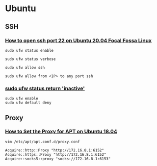 # Ubuntu

## SSH

### [How to open ssh port 22 on Ubuntu 20.04 Focal Fossa Linux](https://linuxconfig.org/how-to-open-ssh-port-22-on-ubuntu-20-04-focal-fossa-linux)

```shell
sudo ufw status enable

sudo ufw status verbose

sudo ufw allow ssh

sudo ufw allow from <IP> to any port ssh
```

### [sudo ufw status return 'inactive'](https://www.digitalocean.com/community/questions/sudo-ufw-status-return-inactive)

```shell
sudo ufw enable
sudo ufw default deny
```

## Proxy

### [How to Set the Proxy for APT on Ubuntu 18.04](https://www.serverlab.ca/tutorials/linux/administration-linux/how-to-set-the-proxy-for-apt-for-ubuntu-18-04/)

```shell
vim /etc/apt/apt.conf.d/proxy.conf

Acquire::http::Proxy "http://172.16.8.1:6152"
Acquire::https::Proxy "http://172.16.8.1:6152"
Acquire::socks5::proxy "socks://172.16.8.1:6153"
```
